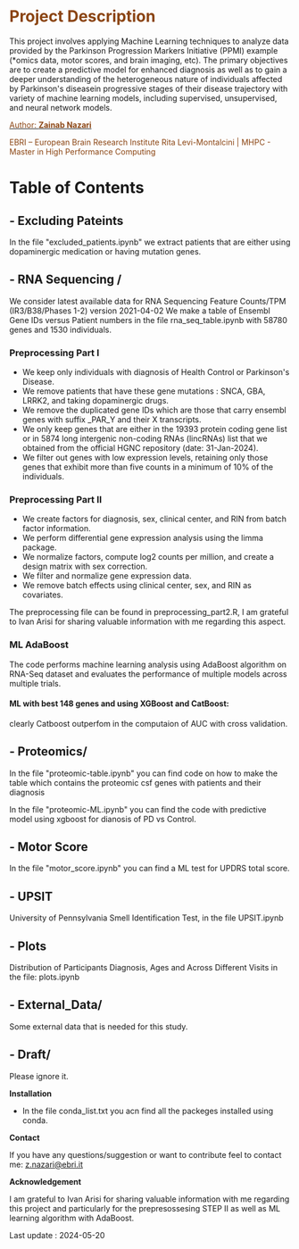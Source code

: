# <span style="color:#8B4513;"> **Project Description**
</span>

This project involves applying Machine Learning techniques to analyze data provided by the Parkinson Progression Markers Initiative (PPMI) example (*omics data, motor scores, and brain imaging, etc). The primary objectives are to create a predictive model for enhanced diagnosis as well as to gain a deeper understanding of the heterogeneous nature of individuals affected by Parkinson's diseasein progressive stages of their disease trajectory with variety of machine learning models, including supervised, unsupervised, and neural network models.

[<span style="color:#8B4513;">Author: **Zainab Nazari**</span>](mailto:z.nazari@ebri.com)
 
 <span style="color:#8B4513;">EBRI – European Brain Research Institute Rita Levi-Montalcini | MHPC - Master in High Performance Computing</span>
 

# Table of Contents

## - Excluding Pateints
In the file "excluded_patients.ipynb" we extract patients that are either using dopaminergic medication or having mutation genes.

## - RNA Sequencing /

We consider latest available data for RNA Sequencing Feature Counts/TPM (IR3/B38/Phases 1-2) version 2021-04-02
We make a table of Ensembl Gene IDs versus Patient numbers in the file rna_seq_table.ipynb with 58780 genes and 1530 individuals. 

### Preprocessing Part I

- We keep only individuals with diagnosis of Health Control or Parkinson's Disease.
- We remove patients that have these gene mutations : SNCA, GBA, LRRK2, and taking dopaminergic drugs.
- We remove the duplicated gene IDs which are those that carry ensembl genes with suffix _PAR_Y and their X transcripts.
-  We only keep genes that are either in the 19393 protein coding gene list or in 5874 long intergenic non-coding RNAs (lincRNAs) list that we obtained from the official HGNC repository (date: 31-Jan-2024).
- We filter out genes with low expression levels, retaining only those genes that exhibit more than five counts in a minimum of 10% of the individuals. 


### Preprocessing Part II

- We create factors for diagnosis, sex, clinical center, and RIN from batch factor information.
- We perform differential gene expression analysis using the limma package.
- We normalize factors, compute log2 counts per million, and create a design matrix with sex correction.
- We filter and normalize gene expression data.
- We remove batch effects using clinical center, sex, and RIN as covariates.

The preprocessing file can be found in preprocessing_part2.R, I am grateful to Ivan Arisi for sharing valuable information with me regarding this aspect.

### ML AdaBoost

The code performs machine learning analysis using AdaBoost algorithm on RNA-Seq dataset and evaluates the performance of multiple models across multiple trials.

#### ML with best 148 genes and using XGBoost and CatBoost:
clearly Catboost outperfom in the computaion of AUC with cross validation.

## - Proteomics/


In the file "proteomic-table.ipynb" you can find code on how to make the table which contains the proteomic csf genes with patients and their diagnosis

In the file "proteomic-ML.ipynb" you can find the code with predictive model using xgboost for dianosis of PD vs Control.

## - Motor Score 

In the file "motor_score.ipynb" you can find a ML test for UPDRS total score.

## - UPSIT

University of Pennsylvania Smell Identification Test, in the file UPSIT.ipynb

## - Plots

Distribution of Participants Diagnosis, Ages and  Across Different Visits in the file: plots.ipynb

## - External_Data/

Some external data that is needed for this study.


## - Draft/

Please ignore it.

**Installation**

- In the file conda_list.txt you acn find all the packeges installed using conda.

**Contact**

If you have any questions/suggestion or want to contribute feel to contact me: z.nazari@ebri.it

**Acknowledgement**

I am grateful to Ivan Arisi for sharing valuable information with me regarding this project and particularly for the prepresossesing STEP II as well as ML learning algorithm with AdaBoost.

Last update : 2024-05-20
